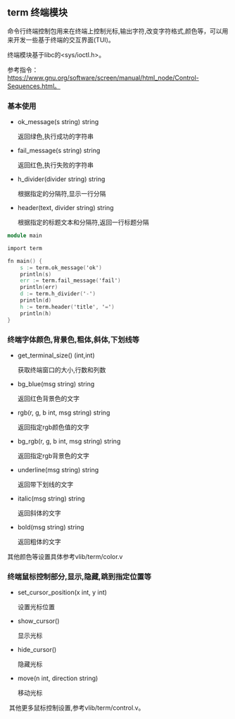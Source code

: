 ## term 终端模块

命令行终端控制包用来在终端上控制光标,输出字符,改变字符格式,颜色等，可以用来开发一些基于终端的交互界面(TUI)。

终端模块基于libc的<sys/ioctl.h>。

参考指令：https://www.gnu.org/software/screen/manual/html_node/Control-Sequences.html。

### 基本使用

- ok_message(s string) string

  返回绿色,执行成功的字符串

- fail_message(s string) string

  返回红色,执行失败的字符串

- h_divider(divider string) string

  根据指定的分隔符,显示一行分隔

- header(text, divider string) string

  根据指定的标题文本和分隔符,返回一行标题分隔

```v
module main

import term

fn main() {
	s := term.ok_message('ok')
	println(s)
	err := term.fail_message('fail')
	println(err)
	d := term.h_divider('-')
	println(d)
	h := term.header('title', '=')
	println(h)
}
```

### 终端字体颜色,背景色,粗体,斜体,下划线等

- get_terminal_size() (int,int)

  获取终端窗口的大小,行数和列数

- bg_blue(msg string) string

  返回红色背景色的文字

- rgb(r, g, b int, msg string) string

  返回指定rgb颜色值的文字

- bg_rgb(r, g, b int, msg string) string

  返回指定rgb背景色的文字

- underline(msg string) string

  返回带下划线的文字

- italic(msg string) string

  返回斜体的文字

- bold(msg string) string

  返回粗体的文字

其他颜色等设置具体参考vlib/term/color.v

### 终端鼠标控制部分,显示,隐藏,跳到指定位置等

- set_cursor_position(x int, y int)

  设置光标位置

- show_cursor()

  显示光标

- hide_cursor()

  隐藏光标

- move(n int, direction string)

  移动光标

​    其他更多鼠标控制设置,参考vlib/term/control.v。